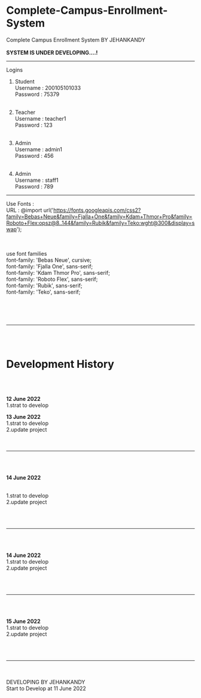 # Complete-Campus-Enrollment-System
Complete Campus Enrollment System BY JEHANKANDY
<br><br>
<b>SYSTEM IS UNDER DEVELOPING....!</b>
<br>


*****************


Logins<br>
1. Student 
 <br>Username : 200105101033
 <br>Password : 75379
 <br><br>
 
2. Teacher
 <br>Username : teacher1
 <br>Password : 123
  <br><br>
 
3. Admin
 <br>Username : admin1
 <br>Password : 456
   <br><br>
 
4. Admin
 <br>Username : staff1
 <br>Password : 789


**************************************
Use Fonts :<br>
 URL : @import url('https://fonts.googleapis.com/css2?family=Bebas+Neue&family=Fjalla+One&family=Kdam+Thmor+Pro&family=Roboto+Flex:opsz@8..144&family=Rubik&family=Teko:wght@300&display=swap');

<br><br>
    use font families <br>
        font-family: 'Bebas Neue', cursive;<br>
        font-family: 'Fjalla One', sans-serif;<br>
        font-family: 'Kdam Thmor Pro', sans-serif;<br>
        font-family: 'Roboto Flex', sans-serif;<br>
        font-family: 'Rubik', sans-serif;<br>
        font-family: 'Teko', sans-serif;<br><br>

<br><br>
<hr>
<br><br>

# Development History

<br><br>

<b>12 June 2022</b>
 <br>
 1.strat to develop <br>


 <b>13 June 2022</b><br>
 1.strat to develop <br>
 2.update project<br>
 <br><br>
 <hr>
 <br><br>

 <b>14 June 2022</b>

 <br>
 1.strat to develop <br>
 2.update project<br>

 <br><br>
 <hr>
 <br><br>
 
 <b>14 June 2022</b>
 <br>
 1.strat to develop <br>
 2.update project<br>
 
 <br><br>
 <hr>
 <br><br>
 
 <b>15 June 2022</b>
 <br>
 1.strat to develop <br>
 2.update project<br>
 
 
 <br><br>
 <hr>
 <br><br>
DEVELOPING BY JEHANKANDY 
<br> Start to Develop at 11 June 2022 
